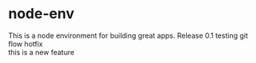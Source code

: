 # node-env

This is a node environment for building great apps.
Release 0.1
testing git flow hotfix
<br>
this is a new feature
